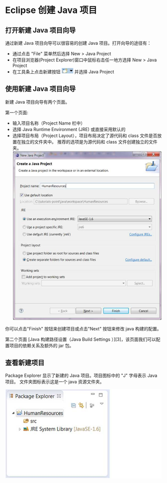 # Eclipse 创建 Java 项目


## 打开新建 Java 项目向导

通过新建 Java 项目向导可以很容易的创建 Java 项目。打开向导的途径有：

* 通过点击 "File" 菜单然后选择 New > Java Project
* 在项目浏览器(Project Explorer)窗口中鼠标右击任一地方选择 New > Java Project
* 在工具条上点击新建按钮 ![](images/eclipse-create-java-project/new_button.jpg) 并选择 Java Project

## 使用新建 Java 项目向导

新建 Java 项目向导有两个页面。

第一个页面:

* 输入项目名称（Project Name 栏中）
* 选择 Java Runtime Environment (JRE) 或直接采用默认的
* 选择项目布局（Project Layout），项目布局决定了源代码和 class 文件是否放置在独立的文件夹中。 推荐的选项是为源代码和 class 文件创建独立的文件夹。
![](images/eclipse-create-java-project/new_java_project.jpg) 

你可以点击"Finish" 按钮来创建项目或点击"Next" 按钮来修改 java 构建的配置。

第二个页面 [Java 构建路径设置（Java Build Settings ）][3]，该页面我们可以配置项目的依赖关系及额外的 jar 包。


## 查看新建项目

Package Explorer 显示了新建的 Java 项目。项目图标中的 "J" 字母表示 Java 项目。 文件夹图标表示这是一个 java 资源文件夹。

![](images/eclipse-create-java-project/new_java_project_pe.jpg)